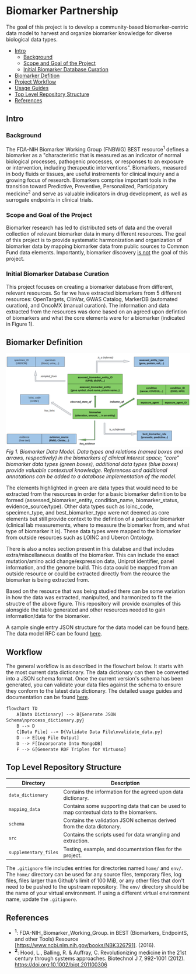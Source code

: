 # Biomarker Partnership  

The goal of this project is to develop a community-based biomarker-centric data model to harvest and organize biomarker knowledge for diverse biological data types. 

- [Intro](#intro)
    - [Background](#background)
    - [Scope and Goal of the Project](#scope-and-goal-of-the-project)
    - [Initial Biomarker Database Curation](#initial-biomarker-database-curation)
- [Biomarker Defition](#biomarker-definition)
- [Project Workflow](#workflow)
- [Usage Guides](/supplementary_files/documentation/toc.md)
- [Top Level Repository Structure](#top-level-repository-structure)
- [References](#references)

## Intro
### Background 
The FDA-NIH Biomarker Working Group (FNBWG) BEST resource<sup>1</sup> defines a biomarker as a "characteristic that is measured as an indicator of normal biological processes, pathogenic processes, or responses to an exposure or intervention, including therapeutic interventions". Biomarkers, measured in body fluids or tissues, are useful instrements for clinical inquiry and a growing focus of research. Biomarkers comprise important tools in the transition toward Predictive, Preventive, Personalized, Participatory medicine<sup>2</sup> and serve as valuable indicators in drug development, as well as surrogate endpoints in clinical trials.

### Scope and Goal of the Project
Biomarker research has led to distributed sets of data and the overall collection of relevant biomarker data in many different resources. The goal of this project is to provide systematic harmonization and organization of biomarker data by mapping biomarker data from public sources to Common Fund data elements. Importantly, biomarker discovery <ins>is not</ins> the goal of this project. 

### Initial Biomarker Database Curation
This project focuses on creating a biomarker database from different, relevant resources. So far we have extracted biomarkers from 5 different resources: OpenTargets, ClinVar, GWAS Catalog, MarkerDB (automated curation), and OncoMX (manual curation). The information and data extracted from the resources was done based on an agreed upon defintion of biomarkers and what the core elements were for a biomarker (indicated in Figure 1).

## Biomarker Definition

![DataModel](/supplementary_files/imgs/model.png)  
*Fig 1. Biomarker Data Model. Data types and relations (named boxes and arrows, respectively) in the biomarkers of clinical interest space; “core” biomarker data types (green boxes), additional data types (blue boxes) provide valuable contextual knowledge. References and additional annotations can be added to a database implementation of the model.*

The elements highlighted in green are data types that would need to be extracted from the resources in order for a basic biomarker definition to be formed (assessed_biomarker_entity, condition_name, biomarker_status, evidence_source/type). Other data types such as loinc_code, specimen_type, and best_biomarker_type were not deemed as core elements but still provide context to the defintion of a particular biomarker (clinical lab measurements, where to measure the biomarker from, and what type of biomarker it is). These data types were mapped to the biomarker from outside resources such as LOINC and Uberon Ontology.

There is also a notes section present in this databse and that includes extra/miscellaneous deatils of the biomarker. This can include the exact mutation/amino acid change/expression data, Uniprot identifier, panel information, and the genome build. This data could be mapped from an outside resource or could be extracted directly from the reource the biomarker is being extracted from.

Based on the resource that was being studied there can be some variation in how the data was extracted, manipulted, and harmonized to fit the structre of the above figure. This repository will provide examples of this alonsgide the table generated and other resources needed to gain information/data for the biomarker.

A sample single entry JSON structure for the data model can be found [here](./supplementary_files/sample_data_model_structures/). The data model RFC can be found [here](./supplementary_files/documents/Master_Biomarker_Partnership_Data_Model_RFC.pdf).

## Workflow

The general workflow is as described in the flowchart below. It starts with the most current data dictionary. The data dictionary can then be converted into a JSON schema format. Once the current version's schema has been generated, you can validate your data files against the schema to ensure they conform to the latest data dictionary. The detailed usage guides and documentation can be found [here](/supplementary_files/documentation/toc.md).

```mermaid
flowchart TD
    A[Data Dictionary] --> B{Generate JSON Schema\nprocess_dictionary.py}
    B --> D
    C[Data File] --> D{Validate Data File\nvalidate_data.py}
    D --> E[Log File Output]
    D --> F[Incorporate Into MongoDB]
    F --> G[Generate RDF Triples for Virtuoso]
```

## Top Level Repository Structure 

| Directory             | Description                                                                           |
|-----------------------|---------------------------------------------------------------------------------------|
| `data_dictionary`     | Contains the information for the agreed upon data dictionary.             |
| `mapping_data`        | Contains some supporting data that can be used to map contextual data to the biomarkers.   |
| `schema`              | Contains the validation JSON schemas derived from the data dictonary.                 |
| `src`                 | Contains the scripts used for data wrangling and extraction.                                                         |
| `supplementary_files` | Testing, example, and documentation files for the project.                                              | 

The `.gitignore` file includes entries for directories named `home/` and `env/`. The `home/` directory can be used for any source files, temporary files, log files, files larger than Github's limit of 100 MiB, or any other files that don't need to be pushed to the upstream repository. The `env/` directory should be the name of your virtual environment. If using a different virtual environment name, update the `.gitignore`.  

## References

- **<sup>1</sup>**: FDA-NIH_Biomarker_Working_Group. in BEST (Biomarkers, EndpointS, and other Tools) Resource [https://www.ncbi.nlm.nih.gov/books/NBK326791].     (2016). 
- **<sup>2</sup>**: Hood, L., Balling, R. & Auffray, C. Revolutionizing medicine in the 21st century through systems approaches. Biotechnol J 7, 992-1001 (2012). https://doi.org:10.1002/biot.201100306 